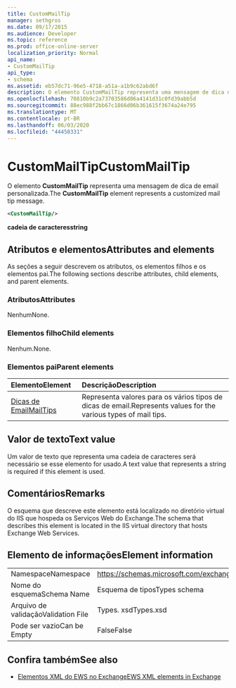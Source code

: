 ```yaml
---
title: CustomMailTip
manager: sethgros
ms.date: 09/17/2015
ms.audience: Developer
ms.topic: reference
ms.prod: office-online-server
localization_priority: Normal
api_name:
- CustomMailTip
api_type:
- schema
ms.assetid: eb57dc71-96e5-4718-a51a-a1b9c62abd6f
description: O elemento CustomMailTip representa uma mensagem de dica de email personalizada.
ms.openlocfilehash: 70810b9c2a73703586d06a4141d31c0fd39abb5d
ms.sourcegitcommit: 88ec988f2bb67c1866d06b361615f3674a24e795
ms.translationtype: MT
ms.contentlocale: pt-BR
ms.lasthandoff: 06/03/2020
ms.locfileid: "44458331"
---
```

# <a name="custommailtip"></a><span data-ttu-id="fc633-103">CustomMailTip</span><span class="sxs-lookup"><span data-stu-id="fc633-103">CustomMailTip</span></span>

<span data-ttu-id="fc633-104">O elemento **CustomMailTip** representa uma mensagem de dica de email personalizada.</span><span class="sxs-lookup"><span data-stu-id="fc633-104">The **CustomMailTip** element represents a customized mail tip message.</span></span> 
  
```XML
<CustomMailTip/>
```

 <span data-ttu-id="fc633-105">**cadeia de caracteres**</span><span class="sxs-lookup"><span data-stu-id="fc633-105">**string**</span></span>
## <a name="attributes-and-elements"></a><span data-ttu-id="fc633-106">Atributos e elementos</span><span class="sxs-lookup"><span data-stu-id="fc633-106">Attributes and elements</span></span>

<span data-ttu-id="fc633-107">As seções a seguir descrevem os atributos, os elementos filhos e os elementos pai.</span><span class="sxs-lookup"><span data-stu-id="fc633-107">The following sections describe attributes, child elements, and parent elements.</span></span>
  
### <a name="attributes"></a><span data-ttu-id="fc633-108">Atributos</span><span class="sxs-lookup"><span data-stu-id="fc633-108">Attributes</span></span>

<span data-ttu-id="fc633-109">Nenhum</span><span class="sxs-lookup"><span data-stu-id="fc633-109">None.</span></span>
  
### <a name="child-elements"></a><span data-ttu-id="fc633-110">Elementos filho</span><span class="sxs-lookup"><span data-stu-id="fc633-110">Child elements</span></span>

<span data-ttu-id="fc633-111">Nenhum.</span><span class="sxs-lookup"><span data-stu-id="fc633-111">None.</span></span>
  
### <a name="parent-elements"></a><span data-ttu-id="fc633-112">Elementos pai</span><span class="sxs-lookup"><span data-stu-id="fc633-112">Parent elements</span></span>

|<span data-ttu-id="fc633-113">**Elemento**</span><span class="sxs-lookup"><span data-stu-id="fc633-113">**Element**</span></span>|<span data-ttu-id="fc633-114">**Descrição**</span><span class="sxs-lookup"><span data-stu-id="fc633-114">**Description**</span></span>|
|:-----|:-----|
|[<span data-ttu-id="fc633-115">Dicas de Email</span><span class="sxs-lookup"><span data-stu-id="fc633-115">MailTips</span></span>](mailtips.md) <br/> |<span data-ttu-id="fc633-116">Representa valores para os vários tipos de dicas de email.</span><span class="sxs-lookup"><span data-stu-id="fc633-116">Represents values for the various types of mail tips.</span></span>  <br/> |
   
## <a name="text-value"></a><span data-ttu-id="fc633-117">Valor de texto</span><span class="sxs-lookup"><span data-stu-id="fc633-117">Text value</span></span>

<span data-ttu-id="fc633-118">Um valor de texto que representa uma cadeia de caracteres será necessário se esse elemento for usado.</span><span class="sxs-lookup"><span data-stu-id="fc633-118">A text value that represents a string is required if this element is used.</span></span>
  
## <a name="remarks"></a><span data-ttu-id="fc633-119">Comentários</span><span class="sxs-lookup"><span data-stu-id="fc633-119">Remarks</span></span>

<span data-ttu-id="fc633-120">O esquema que descreve este elemento está localizado no diretório virtual do IIS que hospeda os Serviços Web do Exchange.</span><span class="sxs-lookup"><span data-stu-id="fc633-120">The schema that describes this element is located in the IIS virtual directory that hosts Exchange Web Services.</span></span>
  
## <a name="element-information"></a><span data-ttu-id="fc633-121">Elemento de informações</span><span class="sxs-lookup"><span data-stu-id="fc633-121">Element information</span></span>

|||
|:-----|:-----|
|<span data-ttu-id="fc633-122">Namespace</span><span class="sxs-lookup"><span data-stu-id="fc633-122">Namespace</span></span>  <br/> |https://schemas.microsoft.com/exchange/services/2006/types  <br/> |
|<span data-ttu-id="fc633-123">Nome do esquema</span><span class="sxs-lookup"><span data-stu-id="fc633-123">Schema Name</span></span>  <br/> |<span data-ttu-id="fc633-124">Esquema de tipos</span><span class="sxs-lookup"><span data-stu-id="fc633-124">Types schema</span></span>  <br/> |
|<span data-ttu-id="fc633-125">Arquivo de validação</span><span class="sxs-lookup"><span data-stu-id="fc633-125">Validation File</span></span>  <br/> |<span data-ttu-id="fc633-126">Types. xsd</span><span class="sxs-lookup"><span data-stu-id="fc633-126">Types.xsd</span></span>  <br/> |
|<span data-ttu-id="fc633-127">Pode ser vazio</span><span class="sxs-lookup"><span data-stu-id="fc633-127">Can be Empty</span></span>  <br/> |<span data-ttu-id="fc633-128">False</span><span class="sxs-lookup"><span data-stu-id="fc633-128">False</span></span>  <br/> |
   
## <a name="see-also"></a><span data-ttu-id="fc633-129">Confira também</span><span class="sxs-lookup"><span data-stu-id="fc633-129">See also</span></span>



- [<span data-ttu-id="fc633-130">Elementos XML do EWS no Exchange</span><span class="sxs-lookup"><span data-stu-id="fc633-130">EWS XML elements in Exchange</span></span>](ews-xml-elements-in-exchange.md)

